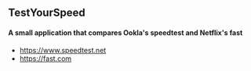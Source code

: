 ## TestYourSpeed

#### A small application that compares Ookla's speedtest and Netflix's fast
* https://www.speedtest.net
* https://fast.com
